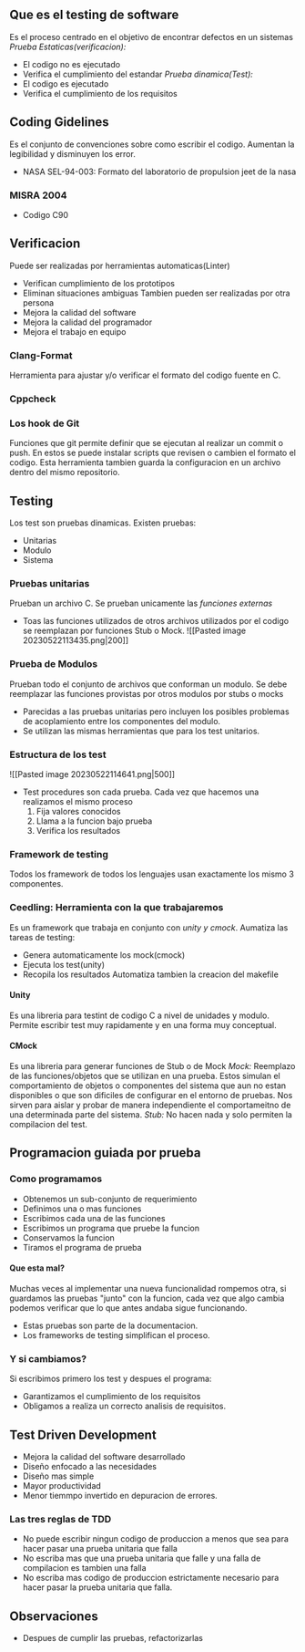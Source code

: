 ## Que es el testing de software
Es el proceso centrado en el objetivo de encontrar defectos en un sistemas
*Prueba Estaticas(verificacion):* 
- El codigo no es ejecutado
- Verifica el cumplimiento del estandar
*Prueba dinamica(Test):*
- El codigo es ejecutado
- Verifica el cumplimiento de los requisitos

## Coding Gidelines
Es el conjunto de convenciones sobre como escribir el codigo. Aumentan la legibilidad y disminuyen los error.
- NASA SEL-94-003: Formato del laboratorio de propulsion jeet de la nasa

### MISRA 2004
- Codigo C90


## Verificacion
Puede ser realizadas por herramientas automaticas(Linter)
- Verifican cumplimiento de los prototipos
- Eliminan situaciones ambiguas
Tambien pueden ser realizadas por otra persona
- Mejora la calidad del software
- Mejora la calidad del programador
- Mejora el trabajo en equipo

### Clang-Format
Herramienta para ajustar y/o verificar el formato del codigo fuente en C.

### Cppcheck

### Los hook de Git
Funciones que git permite definir que se ejecutan al realizar un commit o push. En estos se puede instalar scripts que revisen o cambien el formato el codigo.
Esta herramienta tambien guarda la configuracion en un archivo dentro del mismo repositorio.

## Testing
Los test son pruebas dinamicas. Existen pruebas:
- Unitarias
- Modulo
- Sistema


### Pruebas unitarias
Prueban un archivo C. Se prueban unicamente las *funciones externas*
- Toas las funciones utilizados de otros archivos utilizados por el codigo se reemplazan por funciones Stub o Mock.
![[Pasted image 20230522113435.png|200]]

### Prueba de Modulos
Prueban todo el conjunto de archivos que conforman un modulo. Se debe reemplazar las funciones provistas por otros modulos por stubs o mocks
- Parecidas a las pruebas unitarias pero incluyen los posibles problemas de acoplamiento entre los componentes del modulo.
- Se utilizan las mismas herramientas que para los test unitarios.

### Estructura de los test
![[Pasted image 20230522114641.png|500]]
- Test procedures son cada prueba. Cada vez que hacemos una realizamos el mismo proceso
	1. Fija valores conocidos
	2. Llama a la funcion bajo prueba
	3. Verifica los resultados 
### Framework de testing
Todos los framework de todos los lenguajes usan exactamente los mismo 3 componentes.

### Ceedling: Herramienta con la que trabajaremos
Es un framework que trabaja en conjunto con *unity y cmock*.
Aumatiza las tareas de testing:
- Genera automaticamente los mock(cmock)
- Ejecuta los test(unity)
- Recopila los resultados
Automatiza tambien la creacion del makefile

#### Unity
Es una libreria para testint de codigo C a nivel de unidades y modulo. Permite escribir test muy rapidamente y en una forma muy conceptual.

#### CMock
Es una libreria para generar funciones de Stub o de Mock
*Mock:* Reemplazo de las funciones/objetos que se utilizan en una prueba. Estos simulan el comportamiento de objetos o componentes del sistema que aun no estan disponibles o que son dificiles de configurar en el entorno de pruebas. Nos sirven para aislar y probar de manera independiente el comportameitno de una determinada parte del sistema.
*Stub:* No hacen nada y solo permiten la compilacion del test.



## Programacion guiada por prueba
### Como programamos
- Obtenemos un sub-conjunto de requerimiento
- Definimos una o mas funciones
- Escribimos cada una de las funciones
- Escribimos un programa que pruebe la funcion
- Conservamos la funcion
- Tiramos el programa de prueba
#### Que esta mal?
Muchas veces al implementar una nueva funcionalidad rompemos otra, si guardamos las pruebas "junto" con la funcion, cada vez que algo cambia podemos verificar que lo que antes andaba sigue funcionando. 
- Estas pruebas son parte de la documentacion.
- Los frameworks de testing simplifican el proceso.
### Y si cambiamos?
Si escribimos primero los test y despues el programa:
- Garantizamos el cumplimiento de los requisitos
- Obligamos a realiza un correcto analisis de requisitos.

## Test Driven Development
- Mejora la calidad del software desarrollado
- Diseño enfocado a las necesidades
- Diseño mas simple
- Mayor productividad
- Menor tiemmpo invertido en depuracion de errores.

### Las tres reglas de TDD
- No puede escribir ningun codigo de produccion a menos que sea para hacer pasar una prueba unitaria que falla
- No escriba mas que una prueba unitaria que falle y una falla de compilacion es tambien una falla
- No escriba mas codigo de produccion estrictamente necesario para hacer pasar la prueba unitaria que falla.



## Observaciones
- Despues de cumplir las pruebas, refactorizarlas
